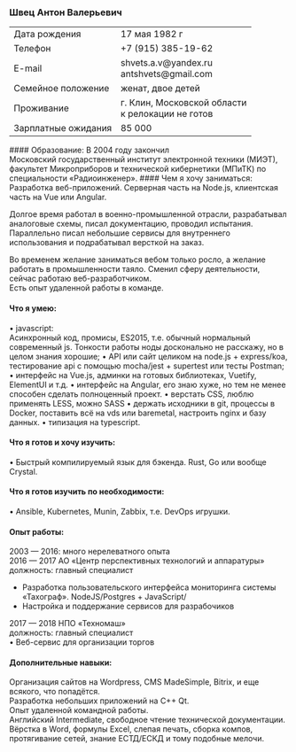 ### Швец Антон Валерьевич
<table>
  <tr>
    <td>Дата рождения</td>
    <td>17 мая 1982 г</td>
  </tr>
  <tr>
    <td>Телефон</td>
    <td>+7 (915) 385-19-62</td>
  </tr>
  <tr>
    <td>E-mail</td>
    <td>shvets.a.v@yandex.ru<br>antshvets@gmail.com</td>
  </tr>
  <tr>
    <td>Семейное положение</td>
    <td>женат, двое детей</td>
  </tr>
  <tr>
    <td>Проживание</td>
    <td>г. Клин, Московской области<br> к релокации не готов</td>
  </tr>
  <tr>
    <td>Зарплатные ожидания</td>
    <td>85 000</td>
  </tr>
</table>
#### Образование:
В 2004 году закончил<br>
Московский государственный институт электронной техники (МИЭТ),<br>
факультет Микроприборов и технической кибернетики (МПиТК) по специальности «Радиоинженер».
#### Чем я хочу заниматься:
Разработка веб-приложений.  Серверная часть на Node.js, клиентская часть на Vue или Angular.<br>

Долгое время работал в военно-промышленной отрасли, разрабатывал аналоговые схемы, писал документацию, проводил испытания. Параллельно писал небольшие сервисы для внутреннего использования и подрабатывал версткой на заказ.<br>

Во временем желание заниматься вебом только росло, а желание работать в промышленности таяло. Сменил сферу деятельности, сейчас работаю веб-разработчиком.<br>
Есть опыт удаленной работы в команде. 
#### Что я умею:
•	javascript:<br>
Асинхронный код, промисы, ES2015, т.е. обычный нормальный современный js. Тонкости работы ноды досконально не расскажу, но в целом знания хорошие;
•	API или сайт целиком на node.js + express/koa, тестирование api с помощью mocha/jest + supertest или тесты Postman;
•	интерфейс на Vue.js,  админки на готовых библиотеках, Vuetify, ElementUI и т.д.
•	интерфейс на Angular, его знаю хуже, но тем не менее способен сделать полноценный проект.
•	верстать CSS, люблю применять LESS, можно SASS
•	держать исходники в git, процессы в Docker, поставить всё на vds или baremetal, настроить nginx и базу данных.
•	типизация на typescript.
#### Что я готов и хочу изучить:
•	Быстрый компилируемый язык для бэкенда. Rust, Go или вообще Crystal.
#### Что я готов изучить по необходимости:
•	Ansible, Kubernetes, Munin, Zabbix, т.е. DevOps игрушки.
#### Опыт работы:
2003 — 2016:  много нерелеватного опыта
<br>
2016 — 2017	АО «Центр перспективных технологий и аппаратуры»
<br>
должность: главный специалист
<br>
*	Разработка пользовательского интерфейса мониторинга системы «Тахограф». NodeJS/Postgres + JavaScript/
*	Настройка и поддержание сервисов для разрабочиков

2017 — 2018 НПО «Техномаш»
<br>
должность: главный специалист
<br>
•	Веб-сервис для организации торгов

#### Дополнительные навыки:
Организация сайтов на Wordpress, CMS MadeSimple, Bitrix, и еще всякого, что попадётся.<br>
Разработка небольших приложений на C++ Qt.<br>
Опыт удаленной командной работы.<br>
Английский Intermediate, свободное чтение технической документации.<br>
Вёрстка в Word, формулы Excel, слепая печать, сборка компов, протягивание сетей, знание ЕСТД/ЕСКД и тому подобные мелочи.<br>

